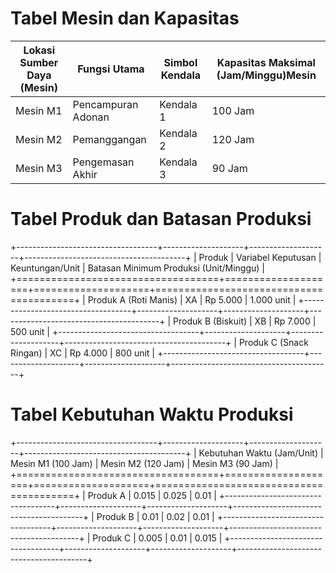
# Tabel Mesin dan Kapasitas

<table>
<thead>
	<tr>
		<th>Lokasi Sumber Daya (Mesin)</th>
		<th>Fungsi Utama</th>
		<th>Simbol Kendala</th>
		<th>Kapasitas Maksimal (Jam/Minggu)Mesin</th>
	</tr>
</thead>
<tbody>
	<tr>
		<td>Mesin M1</td>
		<td>Pencampuran Adonan</td>
		<td>Kendala 1</td>
		<td>100 Jam</td>
	</tr>
	<tr>
		<td>Mesin M2</td>
		<td>Pemanggangan</td>
		<td>Kendala 2</td>
		<td>120 Jam</td>
	</tr>
	<tr>
		<td>Mesin M3</td>
		<td>Pengemasan Akhir</td>
		<td>Kendala 3</td>
		<td>90 Jam</td>
	</tr>
</tbody>
</table>


# Tabel Produk dan Batasan Produksi
+-----------------------------------+--------------------+--------------------+----------------------------------------+
| Produk                            | Variabel Keputusan | Keuntungan/Unit    | Batasan Minimum Produksi (Unit/Minggu) |
+===================================+====================+====================+========================================+
| Produk A (Roti Manis)             | XA                 | ​Rp 5.000          | 1.000 unit                             |
+-----------------------------------+--------------------+--------------------+----------------------------------------+
| Produk B (Biskuit)                | XB                 | ​Rp 7.000          | 500 unit                               |
+-----------------------------------+--------------------+--------------------+----------------------------------------+
| Produk C (Snack Ringan)           | XC                 | ​Rp 4.000          | 800 unit                               |
+-----------------------------------+--------------------+--------------------+----------------------------------------+

# Tabel Kebutuhan Waktu Produksi  
+-----------------------------------+--------------------+--------------------+----------------------------------------+
| Kebutuhan Waktu (Jam/Unit)        | Mesin M1 (100 Jam) | Mesin M2 (120 Jam) | Mesin M3 (90 Jam)                      |
+===================================+====================+====================+========================================+
| Produk A                          | 0.015              | 0.025              | 0.01                                   |
+-----------------------------------+--------------------+--------------------+----------------------------------------+
| Produk B                          | 0.01               | 0.02               | 0.01                                   |
+-----------------------------------+--------------------+--------------------+----------------------------------------+
| Produk C                          | 0.005              | 0.01               | 0.015                                  |
+-----------------------------------+--------------------+--------------------+----------------------------------------+
